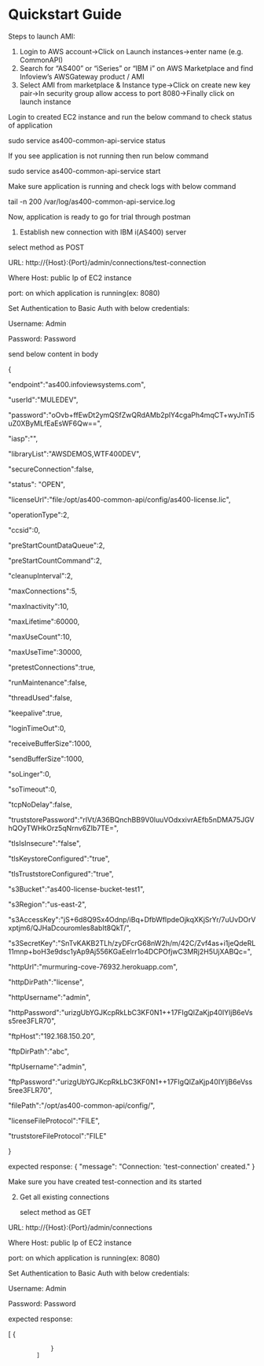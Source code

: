 # Quickstart Guide

Steps to launch AMI:

1. Login to AWS account&rarr;Click on Launch instances&rarr;enter name (e.g. CommonAPI)
2. Search for “AS400” or “iSeries” or “IBM i” on AWS Marketplace and find Infoview’s AWSGateway product / AMI
3. Select AMI from marketplace & Instance type&rarr;Click on create new key pair&rarr;In security group allow access to port 8080&rarr;Finally click on launch instance

Login to created EC2 instance and run the below command to check status of application

sudo service as400-common-api-service status

If you see application is not running then run below command 

sudo service as400-common-api-service start 

Make sure application is running and check logs with below command

tail -n 200 /var/log/as400-common-api-service.log

Now, application is ready to go for trial through postman


1. Establish new connection with IBM i(AS400) server

select method as POST

URL:  http://{Host}:{Port}/admin/connections/test-connection

Where Host: public Ip of EC2 instance

port: on which application is running(ex: 8080)
	  
Set Authentication to Basic Auth with below credentials:

Username: Admin

Password: Password
  
send below content in body 

{

"endpoint":"as400.infoviewsystems.com",

"userId":"MULEDEV",

"password":"oOvb+ffEwDt2ymQSfZwQRdAMb2plY4cgaPh4mqCT+wyJnTi5uZ0XByMLfEaEsWF6Qw==",

"iasp":"",

"libraryList":"AWSDEMOS,WTF400DEV",

"secureConnection":false,

"status": "OPEN",

"licenseUrl":"file:/opt/as400-common-api/config/as400-license.lic",

"operationType":2,

"ccsid":0,

"preStartCountDataQueue":2,

"preStartCountCommand":2,

"cleanupInterval":2,

"maxConnections":5,

"maxInactivity":10,

"maxLifetime":60000,

"maxUseCount":10,

"maxUseTime":30000,

"pretestConnections":true,

"runMaintenance":false,

"threadUsed":false,

"keepalive":true,

"loginTimeOut":0,

"receiveBufferSize":1000,

"sendBufferSize":1000,

"soLinger":0,

"soTimeout":0,

"tcpNoDelay":false,


"truststorePassword":"rIVt/A36BQnchBB9V0luuVOdxxivrAEfb5nDMA75JGVhQOyTWHkOrz5qNrnv6ZIb7TE=",

"tlsIsInsecure":"false",

"tlsKeystoreConfigured":"true",

"tlsTruststoreConfigured":"true",


"s3Bucket":"as400-license-bucket-test1",

"s3Region":"us-east-2",

"s3AccessKey":"jS+6d8Q9Sx4Odnp/iBq+DfbWfIpdeOjkqXKjSrYr/7uUvDOrVxptjm6/QJHaDcouromles8abIt8QkT/",

"s3SecretKey":"SnTvKAKB2TLh/zyDFcrG68nW2h/m/42C/Zvf4as+i1jeQdeRL11mnp+boH3e9dsc1yAp9Aj556KGaEeIrr1o4DCPOfjwC3MRj2H5UjXABQc=",


"httpUrl":"murmuring-cove-76932.herokuapp.com",

"httpDirPath":"license",

"httpUsername":"admin",

"httpPassword":"urizgUbYGJKcpRkLbC3KF0N1++17FIgQlZaKjp40IYljB6eVss5ree3FLR70",


"ftpHost":"192.168.150.20",

"ftpDirPath":"abc",

"ftpUsername":"admin",

"ftpPassword":"urizgUbYGJKcpRkLbC3KF0N1++17FIgQlZaKjp40IYljB6eVss5ree3FLR70",


"filePath":"/opt/as400-common-api/config/",


"licenseFileProtocol":"FILE",

"truststoreFileProtocol":"FILE"

}

expected response:
              {
                "message": "Connection: 'test-connection' created."
              }

Make sure you have created test-connection and its started

2. Get all existing connections
    
   select method as GET

URL:  http://{Host}:{Port}/admin/connections

Where Host: public Ip of EC2 instance

port: on which application is running(ex: 8080)
	  
Set Authentication to Basic Auth with below credentials:

Username: Admin

Password: Password

expected response:

[
                {
                   
                }
            ]





